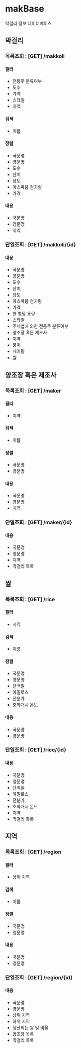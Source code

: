 # makBase
막걸리 정보 데이터베이스

## 막걸리
### 목록조회 : [GET] /makkoli
#### 필터
- 전통주 분류여부
- 도수
- 가격
- 스타일
- 지역
#### 검색
- 이름
#### 정렬
- 국문명
- 영문명
- 도수
- 산미
- 당도
- 아스파탐 첨가량
- 가격
#### 내용
- 국문명
- 영문명
- 지역

### 단일조회 : [GET] /makkoli/{id}
#### 내용
- 국문명
- 영문명
- 도수
- 산미
- 당도
- 아스파탐 첨가량
- 가격
- 한 병당 용량
- 스타일
- 주세법에 의한 전통주 분류여부
- 양조장 혹은 제조사
- 지역
- 풍미
- 페어링
- 쌀

## 양조장 혹은 제조사
### 목록조회 : [GET] /maker
#### 필터
- 지역
#### 검색
- 이름
#### 정렬
- 국문명
- 영문명
#### 내용
- 국문명
- 영문명
- 지역

### 단일조회 : [GET] /maker/{id}
#### 내용
- 국문명
- 영문명
- 지역
- 막걸리 목록

## 쌀
### 목록조회 : [GET] /rice
#### 필터
- 지역
#### 검색
- 이름
#### 정렬
- 국문명
- 영문명
- 단백질
- 아밀로스
- 전분가
- 호화개시 온도
#### 내용
- 국문명
- 영문명

### 단일조회 : [GET] /rice/{id}
#### 내용
- 국문명
- 영문명
- 단백질
- 아밀로스
- 전분가
- 호화개시 온도
- 지역
- 막걸리 목록

## 지역
### 목록조회 : [GET] /region
#### 필터
- 상위 지역
#### 검색
- 이름
#### 정렬
- 국문명
- 영문명
#### 내용
- 국문명
- 영문명

### 단일조회 : [GET] /region/{id}
#### 내용
- 국문명
- 영문명
- 상위 지역
- 하위 지역
- 생산되는 쌀 및 비율
- 양조장 목록
- 막걸리 목록

